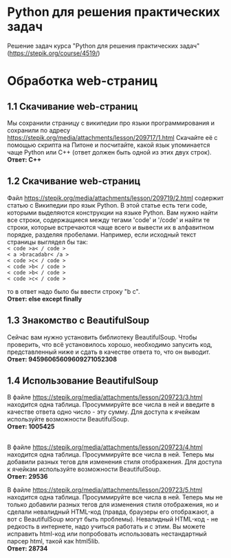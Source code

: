 # Python для решения практических задач

Решение задач курса "Python для решения практических задач" (https://stepik.org/course/4519/)

<h1> Обработка web-страниц </h1>

<h2> 1.1 Скачивание web-страниц </h2>
Мы сохранили страницу с википедии про языки программирования и сохранили по адресу <a href="https://stepik.org/media/attachments/lesson/209717/1.html">https://stepik.org/media/attachments/lesson/209717/1.html</a>
Скачайте её с помощью скрипта на Питоне и посчитайте, какой язык упоминается чаще Python или C++ (ответ должен быть одной из этих двух строк).
<b> Ответ: C++ </b>

<h2> 1.2 Скачивание web-страниц </h2>
Файл <a href="https://stepik.org/media/attachments/lesson/209719/2.html">https://stepik.org/media/attachments/lesson/209719/2.html</a> содержит статью с Википедии про язык Python. В этой статье есть теги code, которыми выделяются конструкции на языке Python. Вам нужно найти все строки, содержащиеся между тегами 'code' и '/code' и найти те строки, которые встречаются чаще всего и вывести их в алфавитном порядке, разделяя пробелами.
Например, если исходный текст страницы выглядел бы так:
<br/><code>< code >a< / code > </code>
<br/><code>< a >bracadabr< /a > </code>
<br/><code>< code >c< / code > </code>
<br/><code>< code >b< / code > </code>
<br/><code>< code >b< / code > </code>
<br/><code>< code >c< / code > </code>
<br/>

то в ответ надо было бы ввести строку "b c".
<br/><b> Ответ: else except finally </b>

<h2> 1.3 Знакомство с BeautifulSoup </h2>
Сейчас вам нужно установить библиотеку BeautifulSoup. Чтобы проверить, что всё установилось хорошо, необходимо запусить код, представленный ниже и сдать в качестве ответа то, что он выводит.
<br/><b> Ответ: 94596065609609271052308 </b>

<h2> 1.4 Использование BeautifulSoup </h2>
В файле <a href="https://stepik.org/media/attachments/lesson/209723/3.html">https://stepik.org/media/attachments/lesson/209723/3.html</a> находится одна таблица. Просуммируйте все числа в ней и введите в качестве ответа одно число - эту сумму. Для доступа к ячейкам используйте возможности BeautifulSoup.
<br/><b> Ответ: 1005425 </b>

<br/>В файле <a href="https://stepik.org/media/attachments/lesson/209723/4.html">https://stepik.org/media/attachments/lesson/209723/4.html</a> находится одна таблица. Просуммируйте все числа в ней. Теперь мы добавили разных тегов для изменения стиля отображения. Для доступа к ячейкам используйте возможности BeautifulSoup.
<br/><b> Ответ: 29536 </b>

В файле <a href="https://stepik.org/media/attachments/lesson/209723/5.html">https://stepik.org/media/attachments/lesson/209723/5.html</a> находится одна таблица. Просуммируйте все числа в ней. Теперь мы не только добавили разных тегов для изменения стиля отображения, но и сделали невалидный HTML-код (правда, браузеры его отображают, а вот с BeautifulSoup могут быть проблемы). Невалидный HTML-код - не редкость в интернете, надо учиться работать и с этим. Вы можете исправить html-код или попробовать использовать нестандартный парсер html, такой как html5lib.
<br/><b> Ответ: 28734 </b>
